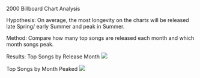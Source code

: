2000 Billboard Chart Analysis

Hypothesis: On average, the most longevity on the charts will be released late Spring/ early Summer and peak in Summer.

Method: Compare how many top songs are released each month and which month songs peak.

Results:
Top Songs by Release Month
![](https://tsavolion.github.io/images/monthsreleased.png)

Top Songs by Month Peaked
![](https://tsavolion.github.io/images/monthspeaked.png)

